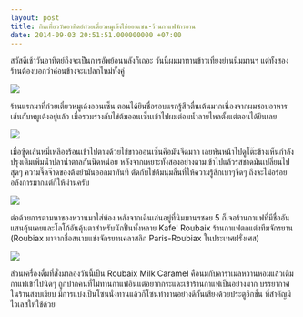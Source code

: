 ```yaml
---
layout: post
title: กินเที่ยววันอาทิตย์ก๋วยเตี๋ยวหมูเด้งไข่ออนเซน-ร้านกาแฟจักรยาน
date: 2014-09-03 20:51:51.000000000 +07:00
---
```

สวัสดีเช้าวันอาทิตย์ถึงจะเป็นการอัพย้อนหลังก็เถอะ วันนี้ผมมาทานข้าวเที่ยงย่านนิมมานฯ แต่ทั้งสองร้านต้องบอกว่าค่อนข้างจะแปลกใหม่ทั้งคู่

![](https://lh5.googleusercontent.com/YcfufFZddFkcioojsfvNCgdLRdJdHHT8A3q1LbN41Co=w1300-h975-no)

ร้านแรกมาที่ก๋วยเตี๋ยวหมูเด้งออนเซ็น ตอนได้ยินชื่อรอบแรกรู้สึกตื่นเต้นมากเนื่องจากผมชอบอาหารเส้นกับหมูเด้งอยู่แล้ว เมื่อรวมร่างกับไข่ต้มออนเซ็นเข้าไปผมต่อมน้ำลายไหลตั้งแต่ตอนได้ยินเลย

![](https://lh3.googleusercontent.com/n2bjLeUCGJB_2jpdt0dB2K0bLTy-MG6shplyivwpwTk=w1300-h975-no)

เมื่อซู้ดเส้นหมี่เหลืองร้อนเข้าไปตามด้วยไข่ขาวออนเซ็นคือมันจืดมาก เลยหันหน้าไปดูโต๊ะข้างเห็นกำลังปรุงเติมเพิ่มน้ำปลาน้ำตาลกันนิดหน่อย หลังจากเหยาะทั้งสองอย่างตามเข้าไปแล้วรสชาดมันเปลี่ยนไปสุดๆ ความจี๊ดจ๊าดของต้มยำมันออกมาทันที ตัดกับไข่ต้มนุ่มลิ้นที่ให้ความรู้สึกเบาๆจืดๆ ถึงจะไม่อร่อยอลังการมากแต่ก็ให้ผ่านครับ

![](https://lh6.googleusercontent.com/-MCs9ZDXda3A/VAK5vK2EwsI/AAAAAAAAJWw/3nuqnRSQItc/w731-h975-no/IMG_20140831_125507.jpg)

ต่อด้วยการตามหาของหวานมาใส่ท้อง หลังจากเดินเล่นอยู่ที่นิมมานฯซอย 5 ก็เจอร้านกาแฟที่มีชื่ออันแสนคุ้นเคยและโลโก้อันคุ้นตาสำหรับนักปั่นทั้งหลาย Kafe' Roubaix ร้านกาแฟตกแต่งทีมจักรยาน (Roubiax มาจากชื่อสนามแข่งจักรยานคลาสลิก Paris-Roubiax ในประเทศฝรั่งเศส)

![](https://lh4.googleusercontent.com/qhfIHVITSk_z7hjZye-Tgts2VkZE-Ps0zW0NjW9LXCs=w1300-h975-no)

ส่วนเครื่องดื่มที่สั่งมาลองวันนี้เป็น Roubaix Milk Caramel คือนมกับคาราเมลหวานหอมแล้วเติมกาแฟเข้าไปนิดๆ ถูกปากคนที่ไม่ทานกาแฟอินแต่อยากกระแดะเข้าร้านกาแฟเป็นอย่างมาก บรรยากาศในร้านสงบเงียบ มีการแบ่งเป็นโซนนั่งทานแล้วก็โซนทำงานอย่างดีกั้นเสียงด้วยประตูอีกชั้น ที่สำคัญมีไวเลสให้ใช้ด้วย
